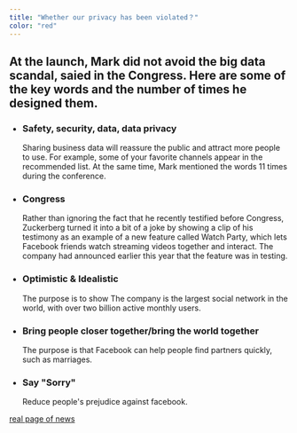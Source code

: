 ```yaml
---
title: "Whether our privacy has been violated？"
color: "red"
---
```

<div class="context">
  <h2>At the launch, Mark did not avoid the big data scandal, saied in the Congress. Here are some of the key words and the number of times 
  he designed them.</h2>
    <ul>
      <h3><li>Safety, security, data, data privacy</li></h3>
      Sharing business data will reassure the public and attract more people to use.
      For example, some of your favorite channels appear in the recommended list.
      At the same time, Mark mentioned the words 11 times during the conference.
      <h3><li>Congress</li></h3>
      Rather than ignoring the fact that he recently testified before Congress, Zuckerberg turned it into a bit of a joke by showing a clip 
      of his testimony as an example of a new feature called Watch Party, which lets Facebook friends watch streaming videos together and interact. 
      The company had announced earlier this year that the feature was in testing.
      <h3><li>Optimistic & Idealistic</li></h3>
      The purpose is to show The company is the largest social network in the world, 
      with over two billion active monthly users. 
      <h3><li>Bring people closer together/bring the world together</li></h3>
      The purpose is that Facebook can help people find partners quickly, such as marriages.
      <h3><li>Say "Sorry"</li></h3>
      Reduce people's prejudice against facebook.
  </ul>
      </div>
      

[real page of news](https://www.technologyreview.com/s/611037/safety-yes-sorry-no-what-mark-zuckerberg-didand-didntsay-in-his-f8-keynote/)
